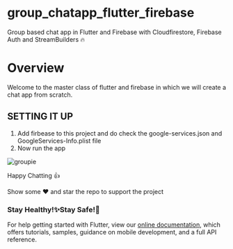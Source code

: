 # group_chatapp_flutter_firebase
Group based chat app in Flutter and Firebase with Cloudfirestore, Firebase Auth and StreamBuilders 🔥

# Overview
Welcome to the master class of flutter and firebase in which we will create a chat app from scratch. 
 
 ## SETTING IT UP
 1. Add firbease to this project and do check the google-services.json and GoogleServices-Info.plist file
 2. Now run the app 
 

![groupie](https://user-images.githubusercontent.com/84420804/235512824-b0af76eb-305f-4afe-a18b-08abe160ec7e.png)

Happy Chatting 👍

Show some :heart: and star the repo to support the project

<h3>Stay Healthy!✨Stay Safe!🖖</h3>


For help getting started with Flutter, view our
[online documentation](https://flutter.dev/docs), which offers tutorials,
samples, guidance on mobile development, and a full API reference.


